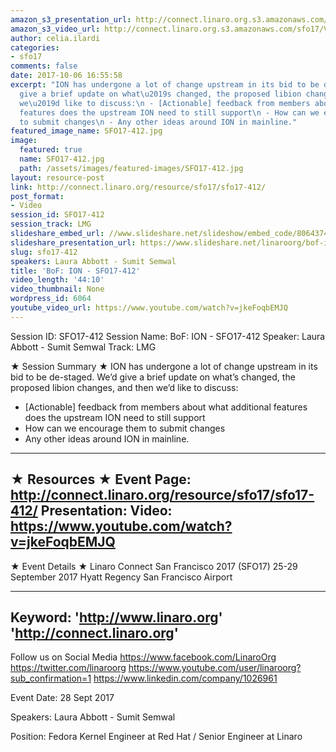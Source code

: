 ```yaml
---
amazon_s3_presentation_url: http://connect.linaro.org.s3.amazonaws.com/sfo17/Presentations/SFO17-412%20-%20ION%20BoF.pdf
amazon_s3_video_url: http://connect.linaro.org.s3.amazonaws.com/sfo17/Videos/SFO17-412%20-%20BoF-%20ION.mp4
author: celia.ilardi
categories:
- sfo17
comments: false
date: 2017-10-06 16:55:58
excerpt: "ION has undergone a lot of change upstream in its bid to be de-staged. We\u2019d
  give a brief update on what\u2019s changed, the proposed libion changes, and then
  we\u2019d like to discuss:\n - [Actionable] feedback from members about what additional
  features does the upstream ION need to still support\n - How can we encourage them
  to submit changes\n - Any other ideas around ION in mainline."
featured_image_name: SFO17-412.jpg
image:
  featured: true
  name: SFO17-412.jpg
  path: /assets/images/featured-images/SFO17-412.jpg
layout: resource-post
link: http://connect.linaro.org/resource/sfo17/sfo17-412/
post_format:
- Video
session_id: SFO17-412
session_track: LMG
slideshare_embed_url: //www.slideshare.net/slideshow/embed_code/80643745
slideshare_presentation_url: https://www.slideshare.net/linaroorg/bof-ion-sfo17412
slug: sfo17-412
speakers: Laura Abbott - Sumit Semwal
title: 'BoF: ION - SFO17-412'
video_length: '44:10'
video_thumbnail: None
wordpress_id: 6064
youtube_video_url: https://www.youtube.com/watch?v=jkeFoqbEMJQ
---
```


Session ID: SFO17-412
Session Name: BoF: ION - SFO17-412
Speaker: Laura Abbott - Sumit Semwal
Track: LMG

★ Session Summary ★
ION has undergone a lot of change upstream in its bid to be de-staged. We’d give a brief update on what’s changed, the proposed libion changes, and then we’d like to discuss:
- [Actionable] feedback from members about what additional features does the upstream ION need to still support
- How can we encourage them to submit changes
- Any other ideas around ION in mainline.
---------------------------------------------------
★ Resources ★
Event Page: http://connect.linaro.org/resource/sfo17/sfo17-412/
Presentation:
Video: https://www.youtube.com/watch?v=jkeFoqbEMJQ
---------------------------------------------------

★ Event Details ★
Linaro Connect San Francisco 2017 (SFO17)
25-29 September 2017
Hyatt Regency San Francisco Airport

---------------------------------------------------
Keyword:
'http://www.linaro.org'
'http://connect.linaro.org'
---------------------------------------------------
Follow us on Social Media
https://www.facebook.com/LinaroOrg
https://twitter.com/linaroorg
https://www.youtube.com/user/linaroorg?sub_confirmation=1
https://www.linkedin.com/company/1026961

Event Date: 28 Sept 2017

Speakers: Laura Abbott - Sumit Semwal

Position: Fedora Kernel Engineer at Red Hat / Senior Engineer at Linaro